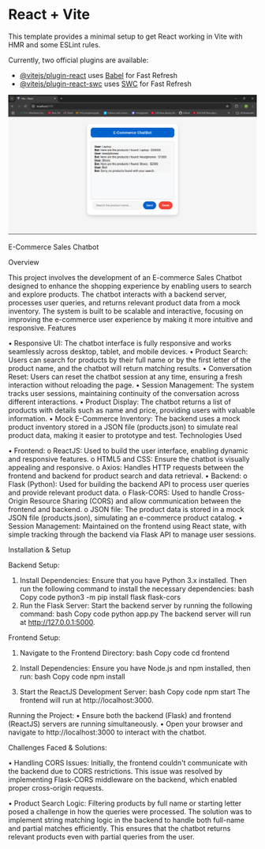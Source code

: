 # React + Vite

This template provides a minimal setup to get React working in Vite with HMR and some ESLint rules.

Currently, two official plugins are available:

- [@vitejs/plugin-react](https://github.com/vitejs/vite-plugin-react/blob/main/packages/plugin-react/README.md) uses [Babel](https://babeljs.io/) for Fast Refresh
- [@vitejs/plugin-react-swc](https://github.com/vitejs/vite-plugin-react-swc) uses [SWC](https://swc.rs/) for Fast Refresh

![Chatbot Screenshot](./src/assets/image.png)

E-Commerce Sales Chatbot

Overview

This project involves the development of an E-commerce Sales Chatbot designed to enhance the shopping experience by enabling users to search and explore products. The chatbot interacts with a backend server, processes user queries, and returns relevant product data from a mock inventory. The system is built to be scalable and interactive, focusing on improving the e-commerce user experience by making it more intuitive and responsive.
Features

• Responsive UI: The chatbot interface is fully responsive and works seamlessly across desktop, tablet, and mobile devices.
• Product Search: Users can search for products by their full name or by the first letter of the product name, and the chatbot will return matching results.
• Conversation Reset: Users can reset the chatbot session at any time, ensuring a fresh interaction without reloading the page.
• Session Management: The system tracks user sessions, maintaining continuity of the conversation across different interactions.
• Product Display: The chatbot returns a list of products with details such as name and price, providing users with valuable information.
• Mock E-Commerce Inventory: The backend uses a mock product inventory stored in a JSON file (products.json) to simulate real product data, making it easier to prototype and test.
Technologies Used

• Frontend:
o ReactJS: Used to build the user interface, enabling dynamic and responsive features.
o HTML5 and CSS: Ensure the chatbot is visually appealing and responsive.
o Axios: Handles HTTP requests between the frontend and backend for product search and data retrieval.
• Backend:
o Flask (Python): Used for building the backend API to process user queries and provide relevant product data.
o Flask-CORS: Used to handle Cross-Origin Resource Sharing (CORS) and allow communication between the frontend and backend.
o JSON file: The product data is stored in a mock JSON file (products.json), simulating an e-commerce product catalog.
• Session Management: Maintained on the frontend using React state, with simple tracking through the backend via Flask API to manage user sessions.

Installation & Setup

Backend Setup:

1. Install Dependencies: Ensure that you have Python 3.x installed. Then run the following command to install the necessary dependencies:
   bash
   Copy code
   python3 -m pip install flask flask-cors
2. Run the Flask Server: Start the backend server by running the following command:
   bash
   Copy code
   python app.py
   The backend server will run at http://127.0.0.1:5000.

Frontend Setup:

1. Navigate to the Frontend Directory:
   bash
   Copy code
   cd frontend

2. Install Dependencies: Ensure you have Node.js and npm installed, then run:
   bash
   Copy code
   npm install

3. Start the ReactJS Development Server:
   bash
   Copy code
   npm start
   The frontend will run at http://localhost:3000.

Running the Project:
• Ensure both the backend (Flask) and frontend (ReactJS) servers are running simultaneously.
• Open your browser and navigate to http://localhost:3000 to interact with the chatbot.

Challenges Faced & Solutions:

• Handling CORS Issues: Initially, the frontend couldn't communicate with the backend due to CORS restrictions. This issue was resolved by implementing Flask-CORS middleware on the backend, which enabled proper cross-origin requests.

• Product Search Logic: Filtering products by full name or starting letter posed a challenge in how the queries were processed. The solution was to implement string matching logic in the backend to handle both full-name and partial matches efficiently. This ensures that the chatbot returns relevant products even with partial queries from the user.
